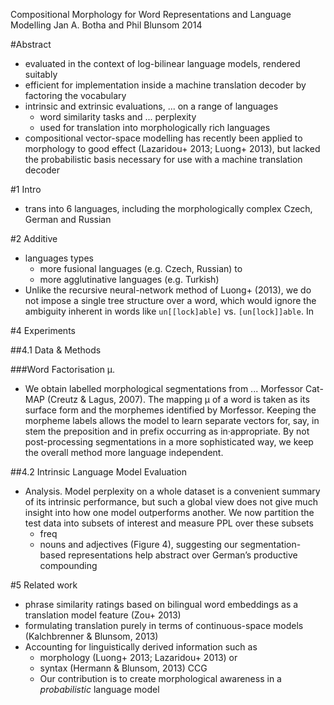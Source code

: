 Compositional Morphology for Word Representations and Language Modelling
Jan A. Botha and Phil Blunsom
2014

#Abstract

* evaluated in the context of log-bilinear language models, rendered suitably
* efficient for implementation inside a machine translation decoder by
  factoring the vocabulary
* intrinsic and extrinsic evaluations, ... on a range of languages
  * word similarity tasks and ... perplexity
  * used for translation into morphologically rich languages
* compositional vector-space modelling has recently been applied to
  morphology to good effect (Lazaridou+ 2013; Luong+ 2013), but
  lacked the probabilistic basis necessary for use with a machine translation
  decoder

#1 Intro

* trans into 6 languages, including the morphologically complex Czech, German
  and Russian

#2 Additive

* languages types
  * more fusional languages (e.g. Czech, Russian) to 
  * more agglutinative languages (e.g. Turkish)
* Unlike the recursive neural-network method of Luong+ (2013), 
  we do not impose a single tree structure over a word, which would ignore the
  ambiguity inherent in words like `un[[lock]able]` vs. `[un[lock]]able`. In

#4 Experiments

##4.1 Data & Methods

###Word Factorisation μ. 

* We obtain labelled morphological segmentations from ... Morfessor Cat-MAP
  (Creutz & Lagus, 2007). The mapping μ of a word is taken as its surface form
  and the morphemes identified by Morfessor.  Keeping the morpheme labels
  allows the model to learn separate vectors for, say, in stem the preposition
  and in prefix occurring as in·appropriate. By not post-processing
  segmentations in a more sophisticated way, we keep the overall method more
  language independent.

##4.2 Intrinsic Language Model Evaluation

* Analysis. Model perplexity on a whole dataset is a convenient summary of
  its intrinsic performance, but such a global view does not give much insight
  into how one model outperforms another. We now partition the test data into
  subsets of interest and measure PPL over these subsets
  * freq
  * nouns and adjectives (Figure 4), suggesting our segmentation-based
    representations help abstract over German’s productive compounding

#5 Related work

* phrase similarity ratings based on bilingual word embeddings
  as a translation model feature (Zou+ 2013)
* formulating translation purely in terms of continuous-space models
  (Kalchbrenner & Blunsom, 2013)
* Accounting for linguistically derived information such as
  * morphology (Luong+ 2013; Lazaridou+ 2013) or
  * syntax (Hermann & Blunsom, 2013) CCG
  * Our contribution is to create morphological awareness in a _probabilistic_
    language model

